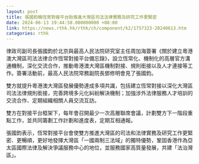 ```yaml
---
layout: post
title: 張國鈞稱恆常對接平台助推進大灣區司法法律實務及研究工作更緊密
date: 2024-06-13 19:44:58.000000000 +08:00
link: https://news.rthk.hk/rthk/ch/component/k2/1757323-20240613.htm
categories: rthk
---
```


律政司副司長張國鈞於北京與最高人民法院研究室主任周加海簽署《關於建立粵港澳大灣區司法法律合作恆常對接平台備忘錄》，設立恆常化、機制化的高層官方溝通機制，深化交流合作，推動粵港澳大灣區機制對接、規則銜接以及人才連接等工作。簽署活動前，最高人民法院常務副院長鄧修明會見了張國鈞。 

雙方就提升粵港澳大灣區發展優勢達成多項共識，包括建立恆常對接以深化大灣區司法法律規則銜接，完善跨境多元化糾紛解決機制；加強涉外法律服務人才培訓的交流合作、定期組織相關人員交流互訪。
 
雙方在對接平台框架下，每年會召開最少一次高層聯席會議，計劃雙方下一階段重點工作，並共同籌劃工作計劃和進度表，定期互相通報。

張國鈞表示，恆常對接平台會使雙方推進大灣區的司法和法律實務及研究工作更緊密、更暢順，更好地發揮大灣區「一國兩制三法域」的獨特優勢，鞏固香港作為亞太區國際法律及解決爭議服務中心的地位，並服務國家高質量發展，共建「法治灣區」。

